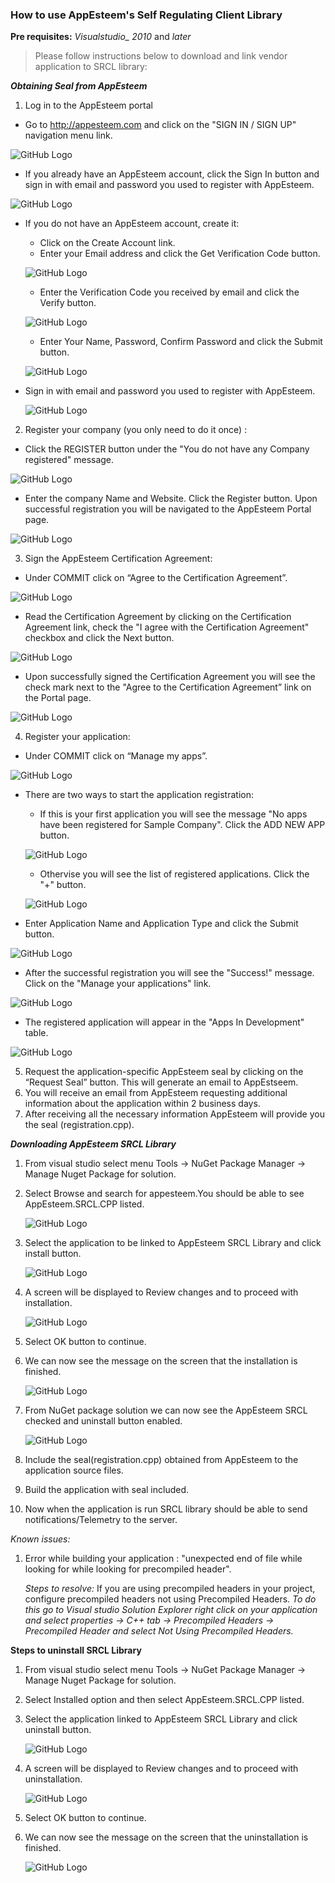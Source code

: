 
### How to use AppEsteem's Self Regulating Client Library
**Pre requisites:** *Visualstudio_ 2010* and *later*

> Please follow instructions below to download and link vendor application to SRCL library:

_**Obtaining Seal from AppEsteem**_
1) Log in to the AppEsteem portal
* Go to <http://appesteem.com> and click on the 
"SIGN IN / SIGN UP" navigation menu link.

![GitHub Logo](../media/createAccount_1.png)

* If you already have an AppEsteem account, click the Sign In button and sign in with email and password you used to register with AppEsteem.

![GitHub Logo](../media/createAccount_2.png)

* If you do not have an AppEsteem account, create it:
    
    - Click on the Create Account link.
    - Enter your Email address and click the Get Verification Code button.

    ![GitHub Logo](../media/createAccount_3.png)

    - Enter the Verification Code you received by email and click the Verify button.

    ![GitHub Logo](../media/createAccount_4.png)

    - Enter Your Name, Password, Confirm Password and click the Submit button.

    ![GitHub Logo](../media/createAccount_5.png)

* Sign in with email and password you used to register with AppEsteem.

    ![GitHub Logo](../media/createAccount_6.png)

2) Register your company (you only need to do it once) :
* Click the REGISTER button under the "You do not have any Company registered" message. 

![GitHub Logo](../media/registerCompany1.png)

* Enter the company Name and Website. Click the Register button. Upon successful registration you will be navigated to the AppEsteem Portal page.

![GitHub Logo](../media/registerCompany2.png)

3) Sign the AppEsteem Certification Agreement:

* Under COMMIT click on “Agree to the Certification Agreement”.

![GitHub Logo](../media/agreeCertificationAgreement_1.png)

* Read the Certification Agreement by clicking on the Certification Agreement link, check the "I agree with the Certification Agreement" checkbox and click the Next button.

![GitHub Logo](../media/agreeCertificationAgreement_2.png)

* Upon successfully signed the Certification Agreement you will see the check mark next to the "Agree to the Certification Agreement” link on the Portal page.

![GitHub Logo](../media/agreeCertificationAgreement_3.png)

4) Register your application:
* Under COMMIT click on “Manage my apps”.

![GitHub Logo](../media/registerApplication_1.png)

* There are two ways to start the application registration:
  - If this is your first application you will see the message "No apps have been registered for Sample Company". Click the ADD NEW APP button.

  ![GitHub Logo](../media/registerApplication_2.png)

  - Othervise you will see the list of registered applications. Click the "+" button.

  ![GitHub Logo](../media/registerApplication_5.png)

* Enter Application Name and Application Type and click the Submit button.

![GitHub Logo](../media/registerApplication_3.png)

* After the successful registration you will see the "Success!" message. Click on the "Manage your applications" link.

![GitHub Logo](../media/registerApplication_4.png)

* The registered application will appear in the "Apps In Development" table.

![GitHub Logo](../media/registerApplication_5.png)

5) Request the application-specific AppEsteem seal by clicking on the “Request Seal” button. This will generate an email to AppEstseem.
6) You will receive an email from AppEsteem requesting additional information about the application within 2 business days.
7) After receiving all the necessary information AppEsteem will provide you the seal (registration.cpp).

_**Downloading AppEsteem SRCL Library**_
1) From visual studio select menu Tools -> NuGet Package Manager ->
 Manage Nuget Package for solution.
2) Select Browse and search for appesteem.You should be able to see AppEsteem.SRCL.CPP listed.

    ![GitHub Logo](../media/cpp_FindPackage_1.png)
3) Select the application to be linked to AppEsteem SRCL Library and click install button.

    ![GitHub Logo](../media/cpp_InstallPackage_2.png)
5) A screen will be displayed to Review changes and to proceed with installation.

    ![GitHub Logo](../media/cpp_ReviewChanges_3.png)
6) Select OK button to continue.
7) We can now see the message on the screen that the installation is  finished.

    ![GitHub Logo](../media/cpp_InstallMessage_4.png)
8) From NuGet package solution we can now see the AppEsteem SRCL checked and uninstall button enabled.

    ![GitHub Logo](../media/cpp_InstallVerification_5.png)
9) Include the seal(registration.cpp) obtained from AppEsteem to the application source files.
10) Build the application with seal included.
11) Now when the application is run SRCL library should be able to send notifications/Telemetry to  the server.

*Known issues:*

 1) Error while building your application :
"unexpected end of file while looking for while looking for precompiled header". 

    *Steps to resolve:* If you are using precompiled headers in your project, configure precompiled headers not using Precompiled Headers.
 _To do this go to Visual studio Solution Explorer right click on your application and select properties -> C++ tab -> Precompiled Headers -> Precompiled Header and select Not Using Precompiled Headers._

 **Steps to uninstall SRCL Library**

1) From visual studio select menu Tools -> NuGet Package Manager ->
 Manage Nuget Package for solution.

2) Select Installed option and then select   AppEsteem.SRCL.CPP listed. 
    
3) Select the application linked to AppEsteem SRCL Library and click uninstall button.

    ![GitHub Logo](../media/Uninstall_SRCL_CPP.png)
    
4) A screen will be displayed to Review changes and to proceed with uninstallation.

    ![GitHub Logo](../media/Uninstall_Review.png)
6) Select OK button to continue.
7) We can now see the message on the screen that the uninstallation is  finished.

    ![GitHub Logo](../media/Uninstall_Confirmation.png)